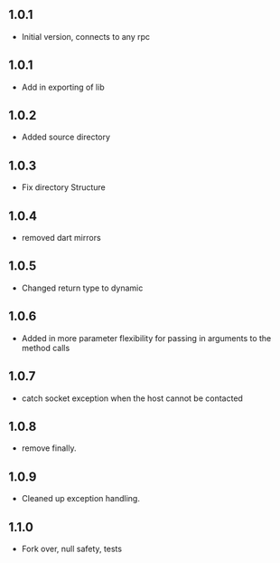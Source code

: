 ## 1.0.1

- Initial version, connects to any rpc

## 1.0.1

- Add in exporting of lib

## 1.0.2

- Added source directory

## 1.0.3

- Fix directory Structure

## 1.0.4

- removed dart mirrors

## 1.0.5

- Changed return type to dynamic

## 1.0.6

- Added in more parameter flexibility for passing in arguments to the method calls

## 1.0.7

- catch socket exception when the host cannot be contacted


## 1.0.8

- remove finally.

## 1.0.9

- Cleaned up exception handling.

## 1.1.0

- Fork over, null safety, tests